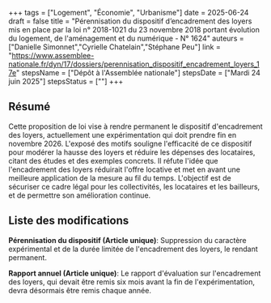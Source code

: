 +++
tags = ["Logement", "Économie", "Urbanisme"]
date = 2025-06-24
draft = false
title = "Pérennisation du dispositif d’encadrement des loyers mis en place par la loi n° 2018-1021 du 23 novembre 2018 portant évolution du logement, de l'aménagement et du numérique - N° 1624"
auteurs = ["Danielle Simonnet","Cyrielle Chatelain","Stéphane Peu"]
link = "https://www.assemblee-nationale.fr/dyn/17/dossiers/perennisation_dispositif_encadrement_loyers_17e"
stepsName = ["Dépôt à l'Assemblée nationale"]
stepsDate = ["Mardi 24 juin 2025"]
stepsStatus = [""]
+++

## Résumé

Cette proposition de loi vise à rendre permanent le dispositif d'encadrement des loyers, actuellement une expérimentation qui doit prendre fin en novembre 2026. L'exposé des motifs souligne l'efficacité de ce dispositif pour modérer la hausse des loyers et réduire les dépenses des locataires, citant des études et des exemples concrets. Il réfute l'idée que l'encadrement des loyers réduirait l'offre locative et met en avant une meilleure application de la mesure au fil du temps. L'objectif est de sécuriser ce cadre légal pour les collectivités, les locataires et les bailleurs, et de permettre son amélioration continue.

## Liste des modifications

**Pérennisation du dispositif (Article unique)**: Suppression du caractère expérimental et de la durée limitée de l'encadrement des loyers, le rendant permanent.

**Rapport annuel (Article unique)**: Le rapport d'évaluation sur l'encadrement des loyers, qui devait être remis six mois avant la fin de l'expérimentation, devra désormais être remis chaque année.

